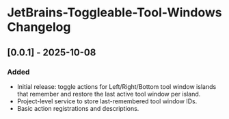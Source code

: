 <!-- Keep a Changelog guide -> https://keepachangelog.com -->

# JetBrains-Toggleable-Tool-Windows Changelog

## [0.0.1] - 2025-10-08
### Added
- Initial release: toggle actions for Left/Right/Bottom tool window islands that remember and restore the last active tool window per island.
- Project-level service to store last-remembered tool window IDs.
- Basic action registrations and descriptions.